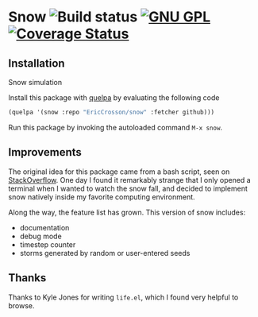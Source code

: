# Snow ![Build status](https://travis-ci.org/EricCrosson/snow.svg) [![GNU GPL](http://img.shields.io/:license-gpl3-blue.svg)](http://www.gnu.org/licenses/gpl-3.0.html) [![Coverage Status](https://coveralls.io/repos/EricCrosson/snow/badge.svg?branch=master&service=github)](https://coveralls.io/github/EricCrosson/snow?branch=master)

## Installation 

Snow simulation

Install this package with [quelpa](https://github.com/quelpa/quelpa) by
evaluating the following code

```lisp
(quelpa '(snow :repo "EricCrosson/snow" :fetcher github)))
```

Run this package by invoking the autoloaded command `M-x snow`.

## Improvements 

The original idea for this package came from a bash script, seen on
[StackOverflow](http://stackoverflow.com/questions/8608226/simulate-bash-snow-fall-script-in-ncurses-c). One
day I found it remarkably strange that I only opened a terminal when I wanted to
watch the snow fall, and decided to implement snow natively inside my favorite
computing environment.

Along the way, the feature list has grown. This version of snow includes:
- documentation
- debug mode
- timestep counter
- storms generated by random or user-entered seeds

## Thanks

Thanks to Kyle Jones for writing `life.el`, which I found very helpful to browse.

